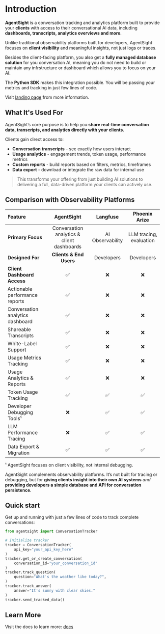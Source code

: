 # Introduction
**AgentSight** is a conversation tracking and analytics platform built to provide your **clients** with access to their conversational AI data, including **dashboards, transcripts, analytics overviews and more**.

Unlike traditional observability platforms built for developers, AgentSight focuses on **client visibility** and meaningful insights, not just logs or traces.

Besides the client-facing platform, you also get a **fully managed database solution** for you conversation AI, meaning you do not need to build or maintain any infrstructure or dashboard which allows you to focus on your AI.

The **Python SDK** makes this integration possible. You will be passing your metrics and tracking in just few lines of code.

Visit [landing page](https://agentsight.io) from more information.

## What It's Used For
AgentSight’s core purpose is to help you **share real-time conversation data, transcripts, and analytics directly with your clients**.

Clients gain direct access to:  
- **Conversation transcripts** - see exactly how users interact  
- **Usage analytics** - engagement trends, token usage, performance metrics  
- **Custom reports** - build reports based on filters, metrics, timeframes  
- **Data export** - download or integrate the raw data for internal use  

> This transforms your offering from just building AI solutions to delivering a full, data-driven platform your clients can actively use.

## Comparison with Observability Platforms

| Feature | AgentSight | Langfuse | Phoenix Arize |
| :--- | :---: | :---: | :---: |
| **Primary Focus** | Conversation analytics & client dashboards | AI Observability | LLM tracing, evaluation |
| **Designed For** | **Clients & End Users** | Developers | Developers |
| **Client Dashboard Access** | ✅ | ❌ | ❌ |
| Actionable performance reports | ✅ | ❌ | ❌ |
| Conversation analytics dashboard | ✅ | ❌ | ❌ |
| Shareable Transcripts | ✅ | ❌ | ❌ |
| White-Label Support | ✅ | ❌ | ❌ |
| Usage Metrics Tracking | ✅ | ❌ | ❌ |
| Usage Analytics & Reports | ✅ | ❌ | ❌ |
| Token Usage Tracking | ✅ | ✅ | ✅ |
| Developer Debugging Tools¹ | ❌ | ✅ | ✅ |
| LLM Performance Tracing | ❌ | ✅ | ✅ |
| Data Export & Migration | ✅ | ✅ | ✅ |

¹ AgentSight focuses on client visibility, not internal debugging.

AgentSight complements observability platforms. It’s not built for tracing or debugging, but for **giving clients insight into their own AI systems** *and* **providing developers a simple database and API for conversation persistence**.

## Quick start
Get up and running with just a few lines of code to track complete conversations:
```python
from agentsight import ConversationTracker

# Initialize tracker
tracker = ConversationTracker(
    api_key="your_api_key_here"
)
tracker.get_or_create_conversation(
    conversation_id="your_conversation_id"
)
tracker.track_question(
    question="What's the weather like today?",
)
tracker.track_answer(
    answer="It's sunny with clear skies."
)
tracker.send_tracked_data()
```

## Learn More
Visit the docs to learn more: [docs](https://docs.agentsight.io)